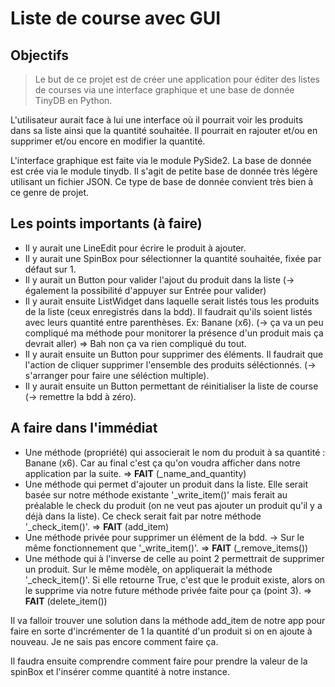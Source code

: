 # Liste de course avec GUI

## Objectifs

> Le but de ce projet est de créer une application pour éditer des listes de courses via une interface graphique et une base de donnée TinyDB en Python.

L'utilisateur aurait face à lui une interface où il pourrait voir les produits dans sa liste ainsi que la quantité souhaitée. Il pourrait en rajouter et/ou en supprimer et/ou encore en modifier la quantité.

L'interface graphique est faite via le module PySide2.
La base de donnée est crée via le module tinydb. Il s'agit de petite base de donnée très légère utilisant un fichier JSON. Ce type de base de donnée convient très bien à ce genre de projet.

## Les points importants (à faire)

- Il y aurait une LineEdit pour écrire le produit à ajouter.
- Il y aurait une SpinBox pour sélectionner la quantité souhaitée, fixée par défaut sur 1.
- Il y aurait un Button pour valider l'ajout du produit dans la liste (-> également la possibilité d'appuyer sur Entrée pour valider)
- Il y aurait ensuite ListWidget dans laquelle serait listés tous les produits de la liste (ceux enregistrés dans la bdd). Il faudrait qu'ils soient listés avec leurs quantité entre parenthèses. Ex: Banane (x6). (-> ça va un peu compliqué ma méthode pour monitorer la présence d'un produit mais ça devrait aller) => Bah non ça va rien compliqué du tout.
- Il y aurait ensuite un Button pour supprimer des éléments. Il faudrait que l'action de cliquer supprimer l'ensemble des produits séléctionnés. (-> s'arranger pour faire une séléction multiple).
- Il y aurait ensuite un Button permettant de réinitialiser la liste de course (-> remettre la bdd à zéro).

## A faire dans l'immédiat

- Une méthode (propriété) qui associerait le nom du produit à sa quantité : Banane (x6). Car au final c'est ça qu'on voudra afficher dans notre application par la suite. =>  **FAIT** (_name_and_quantity)
- Une méthode qui permet d'ajouter un produit dans la liste. Elle serait basée sur notre méthode existante '_write_item()' mais ferait au préalable le check du produit (on ne veut pas ajouter un produit qu'il y a déjà dans la liste). Ce check serait fait par notre méthode '_check_item()'. => **FAIT** (add_item)
- Une méthode privée pour supprimer un élément de la bdd. -> Sur le même fonctionnement que '_write_item()'. => **FAIT** (_remove_items())
- Une méthode qui à l'inverse de celle au point 2 permettrait de supprimer un produit. Sur le même modèle, on appliquerait la méthode '_check_item()'. Si elle retourne True, c'est que le produit existe, alors on le supprime via notre future méthode privée faite pour ça (point 3). => **FAIT** (delete_item())

Il va falloir trouver une solution dans la méthode add_item de notre app pour faire en sorte d'incrémenter de 1 la quantité d'un produit si on en ajoute à nouveau. Je ne sais pas encore comment faire ça.

Il faudra ensuite comprendre comment faire pour prendre la valeur de la spinBox et l'insérer comme quantité à notre instance.
